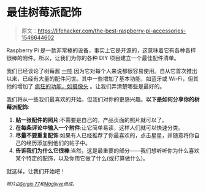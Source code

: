 # 最佳树莓派配饰

> 原文：<https://lifehacker.com/the-best-raspberry-pi-accessories-1546644602>

Raspberry Pi 是一款非常棒的设备，事实上它是开源的，这意味着它有各种各样很棒的附件。所以，让我们为你的各种 DIY 项目建立一个最佳配件清单。



我们已经谈论了树莓酱 [一吨](https://lifehacker.com/a-beginners-guide-to-diying-with-the-raspberry-pi-5976912) 因为它对每个人来说都很容易使用。自从它首次推出以来，已经有大量的配件问世。其中一些增加了基本功能，如蓝牙或 Wi-Fi，但其他的增加了 [疯狂的功能，如摄像头](http://lifehacker.com/the-raspberry-pi-camera-board-turns-your-pi-into-a-cust-505535392) 。让我们弄清楚哪些是最好的。

我们将从一些我们最喜欢的开始，但我们对你的更感兴趣。**以下是如何分享你的树莓派配饰**:

1.  **贴一张配件的照片**:不需要是自己的，产品页面的照片就可以了。
2.  **在每条评论中输入一个附件**:让它简单易读，这样人们就可以快速分类。
3.  **尽量不要重复配饰**:如果有人已经推荐了你最喜欢的，点击星星，并随意将你自己的经历添加到他们的帖子中。
4.  **告诉我们为什么它很棒**:当然，这是最重要的部分——我们想听听你为什么喜欢某个特定的配饰，以及你用它做了什么(或打算做什么)。

就这样，让我们开始吧！

<small>*照片由*</small>[<small>*Sergio 77*</small>](http://www.shutterstock.com/pic.mhtml?id=182145053&src=id)<small>*和*</small>[<small>*Magliyve*</small>](http://www.shutterstock.com/pic.mhtml?id=181649213&src=id)<small>*组成。*</small>